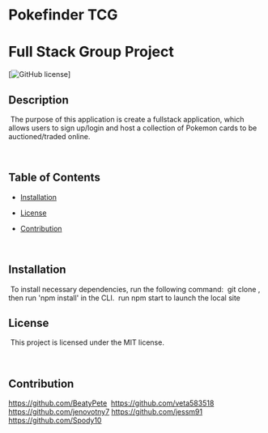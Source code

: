 # Pokefinder TCG

# Full Stack Group Project
[![GitHub license](https://img.shields.io/badge/license-MIT-blue.svg)]


## Description
​
The purpose of this application is create a fullstack application, which allows users to sign up/login and host a collection of Pokemon cards to be auctioned/traded online. 

​
## Table of Contents
* [Installation](#installation) 
 
* [License](#license) 
 
* [Contribution](#contribution) 
 
​

## Installation
​
To install necessary dependencies, run the following command:
​
git clone <repo>, then run 'npm install' in the CLI. 
​
run npm start to launch the local site 

## License
​
This project is licensed under the MIT license.

 ​
  
## Contribution

https://github.com/BeatyPete
​
https://github.com/veta583518
​
https://github.com/jenovotny7
​
https://github.com/jessm91
​
https://github.com/Spody10




